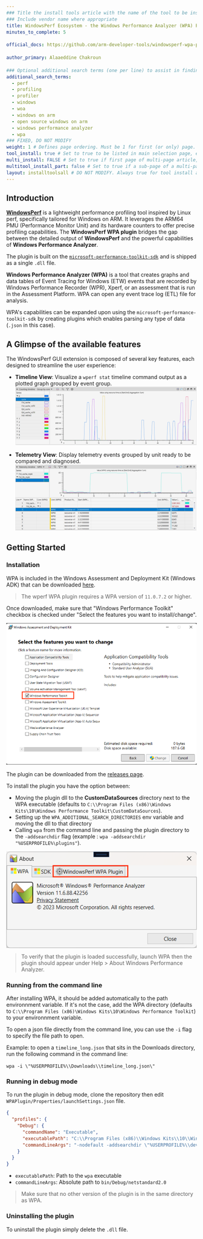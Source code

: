 ```yaml
---
### Title the install tools article with the name of the tool to be installed
### Include vendor name where appropriate
title: WindowsPerf Ecosystem - the Windows Performance Analyzer (WPA) Plugin
minutes_to_complete: 5

official_docs: https://github.com/arm-developer-tools/windowsperf-wpa-plugin

author_primary: Alaaeddine Chakroun 

### Optional additional search terms (one per line) to assist in finding the article
additional_search_terms:
  - perf
  - profiling
  - profiler
  - windows
  - woa
  - windows on arm
  - open source windows on arm
  - windows performance analyzer
  - wpa
### FIXED, DO NOT MODIFY
weight: 1 # Defines page ordering. Must be 1 for first (or only) page.
tool_install: true # Set to true to be listed in main selection page, else false
multi_install: FALSE # Set to true if first page of multi-page article, else false
multitool_install_part: false # Set to true if a sub-page of a multi-page article, else false
layout: installtoolsall # DO NOT MODIFY. Always true for tool install articles
---
```


## Introduction

[**WindowsPerf**](https://gitlab.com/Linaro/WindowsPerf/windowsperf) is a lightweight performance profiling tool inspired by Linux perf, specifically tailored for Windows on ARM.
It leverages the ARM64 PMU (Performance Monitor Unit) and its hardware counters to offer precise profiling capabilities.
The **WindowsPerf WPA plugin** bridges the gap between the detailed output of **WindowsPerf** and the powerful capabilities of **Windows Performance Analyzer**.

The plugin is built on the [`microsoft-performance-toolkit-sdk`](https://github.com/microsoft/microsoft-performance-toolkit-sdk) and is shipped as a single `.dll` file.


**Windows Performance Analyzer (WPA)** is a tool that creates graphs and data tables of Event Tracing for Windows (ETW) events that are recorded by Windows Performance Recorder (WPR), Xperf, or an assessment that is run in the Assessment Platform. WPA can open any event trace log (ETL) file for analysis.

WPA's capabilities can be expanded upon using the `microsoft-performance-toolkit-sdk` by creating plugins which enables parsing any type of data (`.json` in this case).


## A Glimpse of the available features

The WindowsPerf GUI extension is composed of several key features, each designed to streamline the user experience:

- **Timeline View**: Visualize a `wperf stat` timeline command output as a plotted graph grouped by event group.
![Timeline By Core Table](_images/wpa-timeline-by-core.png)

- **Telemetry View**: Display telemetry events grouped by unit ready to be compared and diagnosed. 
![Telemetry Table](_images/wpa-telemetry-table.png)

## Getting Started
### Installation 

WPA is included in the Windows Assessment and Deployment Kit (Windows ADK) that can be downloaded [here](https://go.microsoft.com/fwlink/?linkid=2243390).

> The wperf WPA plugin requires a WPA version of `11.0.7.2` or higher.

Once downloaded, make sure that "Windows Performance Toolkit" checkbox is checked under "Select the features you want to install/change".

![WPA Installation](_images/wpa-installation.png)

The plugin can be downloaded from the [releases page](https://github.com/arm-developer-tools/windowsperf-wpa-plugin/releases).

To install the plugin you have the option between:

- Moving the plugin dll to the **CustomDataSources** directory next to the WPA executable (defaults to `C:\\Program Files (x86)\Windows Kits\10\Windows Performance Toolkit\CustomDataSources`).
- Setting up the `WPA_ADDITIONAL_SEARCH_DIRECTORIES` env variable and moving the dll to that directory
- Calling `wpa` from the command line and passing the plugin directory to the `-addsearchdir` flag (example : `wpa -addsearchdir "%USERPROFILE%\plugins"`).

<img
    src="_images/about-wpa.png"
    alt="About WPA"
    style="display: block; margin: 0 auto"
/>

> To verify that the plugin is loaded successfully, launch WPA then the plugin should appear under Help > About Windows Performance Analyzer.


### Running from the command line

After installing WPA, it should be added automatically to the path environnment variable.
If it's not the case, add the WPA directory (defaults to `C:\\Program Files (x86)\Windows Kits\10\Windows Performance Toolkit`) to your environnment variable.


To open a json file directly from the command line, you can use the `-i` flag to specify the file path to open.

Example: to open a `timeline_long.json` that sits in the Downloads directory, run the following command in the command line:

`wpa -i \"%USERPROFILE%\\Downloads\\timeline_long.json\"`

### Running in debug mode

To run the plugin in debug mode, clone the repository then edit `WPAPlugin/Properties/launchSettings.json` file.

```json
{
  "profiles": {
    "Debug": {
      "commandName": "Executable",
      "executablePath": "C:\\Program Files (x86)\\Windows Kits\\10\\Windows Performance Toolkit\\wpa.exe",
      "commandLineArgs": "-nodefault -addsearchdir \"%USERPROFILE%\\devProjects\\wpa-plugin\\WPAPlugin\\bin\\Debug\\netstandard2.0\""
    }
  }
}

```

- `executablePath`: Path to the `wpa` executable
- `commandLineArgs`: Absolute path to `bin/Debug/netstandard2.0`


> Make sure that no other version of the plugin is in the same directory as WPA.


### Uninstalling the plugin

To uninstall the plugin simply delete the `.dll` file.
